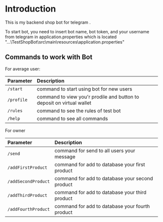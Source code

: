 
<h1>Introduction</h1>

This is my backend shop bot for telegram .

To start bot, you need to insert bot name, bot token, and your username from telegram
in application.properties which is located "...\TestShopBot\src\main\resources\application.properties"

<h2> Commands to work with Bot</h2>
For average user:

| Parameter  | Description                                                           |
|:-----------|:----------------------------------------------------------------------|
| `/start`   | command to start using bot for new users                              |
| `/profile` | command to view you'r prodile and button to deposit on virtual wallet |
| `/rules`   | command to see the rules of test bot                                  |
| `/help`    | command to see all commands                                           |

For owner

| Parameter           | Description                                     |
|:--------------------|:------------------------------------------------|
| `/send`             | command for send to all users your message      |
| `/addFirstProduct`  | command for add to database your first product  |
| `/addSecondProduct` | command for add to database your second product |
| `/addThirdProduct`  | command for add to database your third product  |
| `/addFourthProduct` | command for add to database your fourth product |
